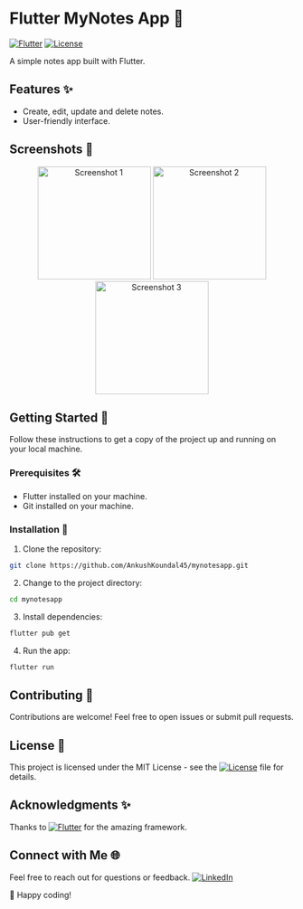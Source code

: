 #  Flutter MyNotes App 📝

[![Flutter](https://img.shields.io/badge/Flutter-2.8.0-blue.svg)](https://flutter.dev/)
[![License](https://img.shields.io/badge/License-MIT-green.svg)](LICENSE)

A simple notes app built with Flutter.

## Features ✨

- Create, edit, update and delete notes.
- User-friendly interface.

## Screenshots 📸

<div align="center">
  <img src="https://i.imgur.com/efJGVon.png" alt="Screenshot 1" width="200" />
  <img src="https://i.imgur.com/78z31AJ.png" alt="Screenshot 2" width="200" />
  <img src="https://i.imgur.com/IjmjFex.png" alt="Screenshot 3" width="200" />

</div>

## Getting Started 🚀

Follow these instructions to get a copy of the project up and running on your local machine.

### Prerequisites 🛠️

- Flutter installed on your machine.
- Git installed on your machine.

### Installation 🧭
 1. Clone the repository:
```bash
git clone https://github.com/AnkushKoundal45/mynotesapp.git
```
 2. Change to the project directory:
```bash
cd mynotesapp
```
 3. Install dependencies:
```bash
flutter pub get
```
 4. Run the app:
```bash
flutter run
```
## Contributing 🤝
Contributions are welcome! Feel free to open issues or submit pull requests.

## License 📝
This project is licensed under the MIT License - see the [![License](https://img.shields.io/badge/License-MIT-green.svg)](LICENSE) file for details.

## Acknowledgments ✨️
Thanks to [![Flutter](https://img.shields.io/badge/Flutter-2.8.0-blue.svg)](https://flutter.dev/) for the amazing framework.


## Connect with Me 🌐
Feel free to reach out for questions or feedback.
[![LinkedIn](https://img.shields.io/badge/LinkedIn-AnkushKoundal-blue.svg)](https://www.linkedin.com/in/ankush-koundal-9989171b2/)

🚀 Happy coding!


